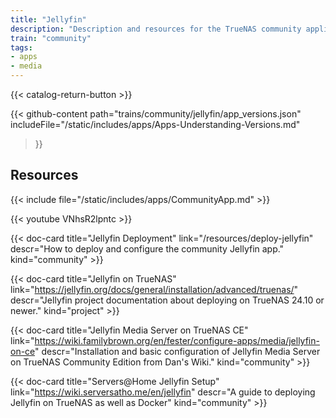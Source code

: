 ```yaml
---
title: "Jellyfin"
description: "Description and resources for the TrueNAS community application called Jellyfin."
train: "community"
tags:
- apps
- media
---
```


{{< catalog-return-button >}}

{{< github-content 
    path="trains/community/jellyfin/app_versions.json"
	includeFile="/static/includes/apps/Apps-Understanding-Versions.md"
>}}

## Resources

{{< include file="/static/includes/apps/CommunityApp.md" >}}

<div class="docs-sections">

{{< youtube VNhsR2lpntc >}}

{{< doc-card title="Jellyfin Deployment" link="/resources/deploy-jellyfin"
descr="How to deploy and configure the community Jellyfin app." kind="community" >}}

{{< doc-card title="Jellyfin on TrueNAS" link="https://jellyfin.org/docs/general/installation/advanced/truenas/"
descr="Jellyfin project documentation about deploying on TrueNAS 24.10 or newer." kind="project" >}}

{{< doc-card title="Jellyfin Media Server on TrueNAS CE" link="https://wiki.familybrown.org/en/fester/configure-apps/media/jellyfin-on-ce"
descr="Installation and basic configuration of Jellyfin Media Server on TrueNAS Community Edition from Dan's Wiki." kind="community" >}}

{{< doc-card title="Servers@Home Jellyfin Setup" link="https://wiki.serversatho.me/en/jellyfin"
descr="A guide to deploying Jellyfin on TrueNAS as well as Docker" kind="community" >}}

</div>
